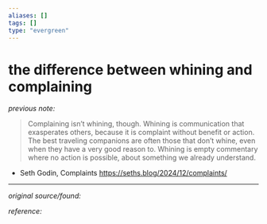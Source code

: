 ```yaml
---
aliases: []
tags: []
type: "evergreen"
---
```


# the difference between whining and complaining

_previous note:_ 

> Complaining isn’t whining, though. Whining is communication that exasperates others, because it is complaint without benefit or action. The best traveling companions are often those that don’t whine, even when they have a very good reason to. Whining is empty commentary where no action is possible, about something we already understand.

- Seth Godin, Complaints <https://seths.blog/2024/12/complaints/>

---

_original source/found:_ 

_reference:_ 




